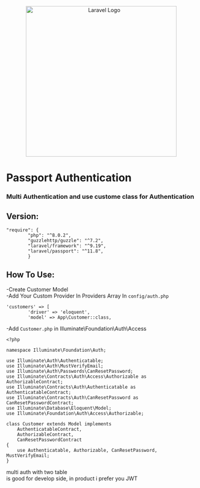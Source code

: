 <p align="center"><a href="https://laravel.com" target="_blank"><img src="https://raw.githubusercontent.com/laravel/art/master/logo-lockup/5%20SVG/2%20CMYK/1%20Full%20Color/laravel-logolockup-cmyk-red.svg" width="400" alt="Laravel Logo"></a></p>

# Passport Authentication <br>

### Multi Authentication and use custome class for Authentication<br>
## Version:
```
"require": {
        "php": "^8.0.2",
        "guzzlehttp/guzzle": "^7.2",
        "laravel/framework": "^9.19",
        "laravel/passport": "^11.8",
        }
```

## How To Use: <br>

-Create Customer Model <br>
-Add Your Custom Provider In Providers Array In ``config/auth.php`` <br>
```
'customers' => [
        'driver' => 'eloquent',
        'model' => App\Customer::class,
```
-Add ``Customer.php`` in Illuminate\Foundation\Auth\Access <br>
```
<?php

namespace Illuminate\Foundation\Auth;

use Illuminate\Auth\Authenticatable;
use Illuminate\Auth\MustVerifyEmail;
use Illuminate\Auth\Passwords\CanResetPassword;
use Illuminate\Contracts\Auth\Access\Authorizable as AuthorizableContract;
use Illuminate\Contracts\Auth\Authenticatable as AuthenticatableContract;
use Illuminate\Contracts\Auth\CanResetPassword as CanResetPasswordContract;
use Illuminate\Database\Eloquent\Model;
use Illuminate\Foundation\Auth\Access\Authorizable;

class Customer extends Model implements
    AuthenticatableContract,
    AuthorizableContract,
    CanResetPasswordContract
{
    use Authenticatable, Authorizable, CanResetPassword, MustVerifyEmail;
}
```
multi auth with two table<br>
is good for develop side, in product i prefer you JWT

